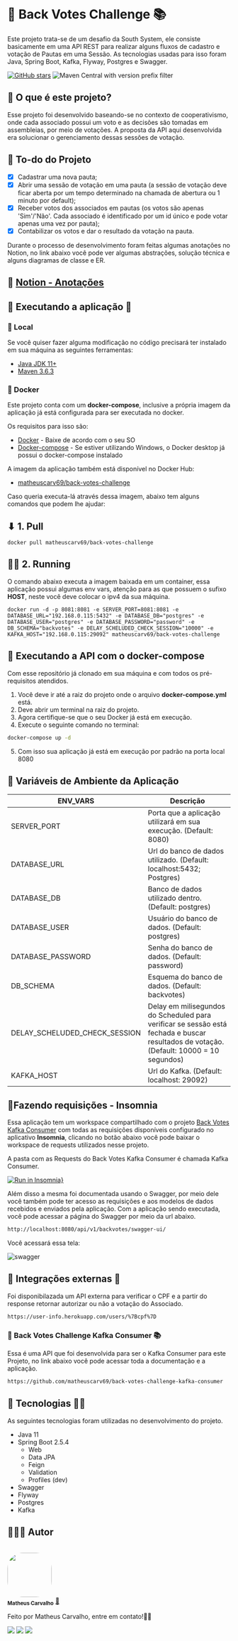 # 🚀 Back Votes Challenge 📚

Este projeto trata-se de um desafio da South System, ele consiste basicamente em uma API REST para realizar alguns fluxos de cadastro e votação de Pautas em uma Sessão. As tecnologias usadas para isso foram Java, Spring Boot, Kafka, Flyway, Postgres e Swagger.

[![GitHub stars](https://img.shields.io/github/stars/matheuscarv69/back-votes-challenge?color=7159)](https://github.com/matheuscarv69/back-votes-challenge/stargazers)
![Maven Central with version prefix filter](https://img.shields.io/maven-central/v/org.apache.maven/apache-maven/3.6.3?color=7159)

## 🤔 O que é este projeto?

Esse projeto foi desenvolvido baseando-se no contexto de cooperativismo, onde cada associado possui um voto e as decisões são tomadas em assembleias, por meio de votações. A proposta da API aqui desenvolvida era solucionar o gerenciamento dessas sessões de votação.

## 📑 To-do do Projeto

- [x] Cadastrar uma nova pauta;
- [x] Abrir uma sessão de votação em uma pauta (a sessão de votação deve ficar aberta por um tempo determinado na chamada de abertura ou 1 minuto por default);
- [x] Receber votos dos associados em pautas (os votos são apenas 'Sim'/'Não'. Cada associado é identificado por um id único e pode votar apenas uma vez por pauta);
- [x] Contabilizar os votos e dar o resultado da votação na pauta.

Durante o processo de desenvolvimento foram feitas algumas anotações no Notion, no link abaixo você pode ver algumas abstrações, solução técnica e alguns diagramas de classe e ER.

## 📃 [Notion - Anotações](https://superb-thing-758.notion.site/Solu-o-51a1655781fb4c358738e6aee459e9fe)

## 🚀 Executando a aplicação 👾
### 📍 Local

Se você quiser fazer alguma modificação no código precisará ter instalado em sua máquina as seguintes ferramentas:

- [Java JDK 11+](https://www.oracle.com/br/java/technologies/javase-jdk11-downloads.html)
- [Maven 3.6.3](https://maven.apache.org/download.cgi)

### 🐳 Docker

Este projeto conta com um **docker-compose**, inclusive a própria imagem da aplicação já está configurada para ser
executada no docker.

Os requisitos para isso são:

- [Docker](https://www.docker.com/products/docker-desktop) - Baixe de acordo com o seu SO
- [Docker-compose](https://docs.docker.com/compose/install/) - Se estiver utilizando Windows, o Docker desktop já possui o docker-compose instalado

A imagem da aplicação também está disponível no Docker Hub:

- [matheuscarv69/back-votes-challenge](https://hub.docker.com/r/matheuscarv69/back-votes-challenge)

Caso queria executa-lá através dessa imagem, abaixo tem alguns comandos que podem lhe ajudar:

## ⬇ 1. Pull

```shell
docker pull matheuscarv69/back-votes-challenge
```
## 🏃‍♂️ 2. Running

O comando abaixo executa a imagem baixada em um container, essa aplicação possui algumas env vars, atenção para as que possuem o sufixo **HOST**, neste você deve colocar o ipv4 da sua máquina.

```shell
docker run -d -p 8081:8081 -e SERVER_PORT=8081:8081 -e DATABASE_URL="192.168.0.115:5432" -e DATABASE_DB="postgres" -e DATABASE_USER="postgres" -e DATABASE_PASSWORD="password" -e DB_SCHEMA="backvotes" -e DELAY_SCHELUDED_CHECK_SESSION="10000" -e KAFKA_HOST="192.168.0.115:29092" matheuscarv69/back-votes-challenge
```
## 🎲 Executando a API com o docker-compose

Com esse repositório já clonado em sua máquina e com todos os pré-requisitos atendidos.

1. Você deve ir até a raiz do projeto onde o arquivo **docker-compose.yml** está.
2. Deve abrir um terminal na raiz do projeto.
3. Agora certifique-se que o seu Docker já está em execução.
4. Execute o seguinte comando no terminal:

```bash
docker-compose up -d
```

5. Com isso sua aplicação já está em execução por padrão na porta local 8080

## 🔧 Variáveis de Ambiente da Aplicação

| ENV_VARS                      | Descrição                                                                                                                               |
| ----------------------------- | --------------------------------------------------------------------------------------------------------------------------------------- |
| SERVER_PORT                   | Porta que a aplicação utilizará em sua execução. (Default: 8080)                                                                        |
| DATABASE_URL                  | Url do banco de dados utilizado. (Default: localhost:5432; Postgres)                                                                    |
| DATABASE_DB                   | Banco de dados utilizado dentro. (Default: postgres)                                                                                    |
| DATABASE_USER                 | Usuário do banco de dados. (Default: postgres)                                                                                          |
| DATABASE_PASSWORD             | Senha do banco de dados. (Default: password)                                                                                            |
| DB_SCHEMA                     | Esquema do banco de dados. (Default: backvotes)                                                                                         |
| DELAY_SCHELUDED_CHECK_SESSION | Delay em milisegundos do Scheduled para verificar se sessão está fechada e buscar resultados de votação. (Default: 10000 = 10 segundos) |
| KAFKA_HOST                    | Url do Kafka. (Default: localhost: 29092)                                                                                               |

## 📝Fazendo requisições - Insomnia

Essa aplicação tem um workspace compartilhado com o projeto [Back Votes Kafka Consumer](https://github.com/matheuscarv69/back-votes-challenge-kafka-consumer) com todas as requisições disponíveis configurado no aplicativo **Insomnia**, clicando no botão abaixo você pode
baixar o workspace de requests utilizados nesse projeto.

A pasta com as Requests do Back Votes Kafka Consumer é chamada Kafka Consumer.

[![Run in Insomnia}](https://insomnia.rest/images/run.svg)](https://insomnia.rest/run/?label=Back%20Vote%20Challenge&uri=https%3A%2F%2Fgist.githubusercontent.com%2Fmatheuscarv69%2F07483d2d88c763e23b0405b34bb9909a%2Fraw%2F161df15967626e742678e4699e8657f86e8dfc9c%2Frequests-back-vote-challenge)

Além disso a mesma foi documentada usando o Swagger, por meio dele você também pode ter acesso as requisições e aos modelos de dados recebidos e enviados pela aplicação.
Com a aplicação sendo executada, você pode acessar a página do Swagger por meio da url abaixo.

```bash
http://localhost:8080/api/v1/backvotes/swagger-ui/
```

Você acessará essa tela:

<img src="https://i.imgur.com/O2gi942.png" min-width="400px" max-width="600px"  alt="swagger">

## 📡 Integrações externas 📶
Foi disponibilazada um API externa para verificar o CPF e a partir do response retornar autorizar ou não a votação do Associado.

```bash
https://user-info.herokuapp.com/users/%7Bcpf%7D
```

### 🚀 Back Votes Challenge Kafka Consumer 📚
Essa é uma API que foi desenvolvida para ser o Kafka Consumer para este Projeto, no link abaixo você pode acessar toda a documentação e a aplicação.

```bash
https://github.com/matheuscarv69/back-votes-challenge-kafka-consumer
```

## 🚀 Tecnologias 👩‍🚀

As seguintes tecnologias foram utilizadas no desenvolvimento do projeto.

- Java 11
- Spring Boot 2.5.4
  - Web
  - Data JPA
  - Feign
  - Validation
  - Profiles (dev)
- Swagger
- Flyway
- Postgres
- Kafka

## 👨🏻‍💻 Autor

<br>
<a href="https://github.com/matheuscarv69">
 <img style="border-radius: 35%;" src="https://avatars1.githubusercontent.com/u/55814214?s=460&u=ffb1e928527a55f53df6e0d323c2fd7ba92fe0c3&v=4" width="100px;" alt=""/>
 <br />
 <sub><b>Matheus Carvalho</b></sub></a> <a href="https://github.com/matheuscarv69" title="Matheus Carvalho">🚀</a>

Feito por Matheus Carvalho, entre em contato!✌🏻

 <p align="left">
    <a href="mailto:matheus9126@gmail.com" alt="Gmail" target="_blank">
      <img src="https://img.shields.io/badge/Gmail-D14836?style=for-the-badge&logo=gmail&logoColor=white&link=mailto:matheus9126@gmail.com"/></a>
    <a href="https://www.linkedin.com/in/matheus-carvalho69/" alt="Linkedin" target="_blank">
        <img src="https://img.shields.io/badge/LinkedIn-0077B5?style=for-the-badge&logo=linkedin&logoColor=white&link=https://www.linkedin.com/in/matheus-carvalho69/"/></a>  
    <a href="https://www.instagram.com/_mmcarvalho/" alt="Instagram" target="_blank">
      <img src="https://img.shields.io/badge/Instagram-E4405F?style=for-the-badge&logo=instagram&logoColor=white&link=https://www.instagram.com/_mmcarvalho/"/></a>  
  </p>
